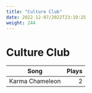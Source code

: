 ```yaml
---
title: "Culture Club"
date: 2022-12-07/2022T23:19:25
weight: 244
---
```


# Culture Club

 Song | Plays 
----- | -----:
Karma Chameleon | 2
